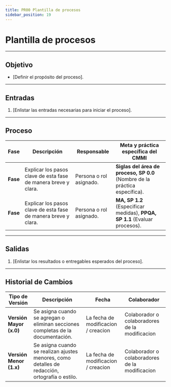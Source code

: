 ```yaml
---
title: PR00 Plantilla de procesos
sidebar_position: 19
---
```


# Plantilla de procesos

---

## Objetivo

- [Definir el propósito del proceso].

---

## Entradas

1. [Enlistar las entradas necesarias para iniciar el proceso].

---

## Proceso

| Fase     | Descripción                                                    | Responsable             | Meta y práctica específica del CMMI                                        |
| -------- | -------------------------------------------------------------- | ----------------------- | -------------------------------------------------------------------------- |
| **Fase** | Explicar los pasos clave de esta fase de manera breve y clara. | Persona o rol asignado. | **Siglas del área de proceso, SP 0.0** (Nombre de la práctica específica). |
| **Fase** | Explicar los pasos clave de esta fase de manera breve y clara. | Persona o rol asignado. | **MA, SP 1.2** (Especificar medidas), **PPQA, SP 1.1** (Evaluar procesos). |

---

## Salidas

1. [Enlistar los resultados o entregables esperados del proceso].

---

## Historial de Cambios

| **Tipo de Versión**     | **Descripción**                                                                                | **Fecha**                           | **Colaborador**                                |
| ----------------------- | ---------------------------------------------------------------------------------------------- | ----------------------------------- | ---------------------------------------------- |
| **Versión Mayor (x.0)** | Se asigna cuando se agregan o eliminan secciones completas de la documentación.                | La fecha de modificacion / creacion | Colaborador o colaboradores de la modificacion |
| **Versión Menor (1.x)** | Se asigna cuando se realizan ajustes menores, como detalles de redacción, ortografía o estilo. | La fecha de modificacion / creacion | Colaborador o colaboradores de la modificacion |
